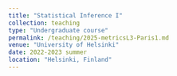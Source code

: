 ```yaml
---
title: "Statistical Inference I"
collection: teaching
type: "Undergraduate course"
permalink: /teaching/2025-metricsL3-Paris1.md
venue: "University of Helsinki"
date: 2022-2023 summer
location: "Helsinki, Finland"
---
```

